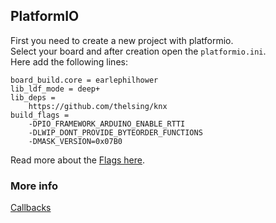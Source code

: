 ## PlatformIO
First you need to create a new project with platformio.  
Select your board and after creation open the `platformio.ini`.  
Here add the following lines:
```
board_build.core = earlephilhower
lib_ldf_mode = deep+
lib_deps = 
	https://github.com/thelsing/knx
build_flags = 
	-DPIO_FRAMEWORK_ARDUINO_ENABLE_RTTI
	-DLWIP_DONT_PROVIDE_BYTEORDER_FUNCTIONS
	-DMASK_VERSION=0x07B0
```
Read more about the [Flags here](doc/flags.md).


### More info
[Callbacks](doc/callbacks.md)  
